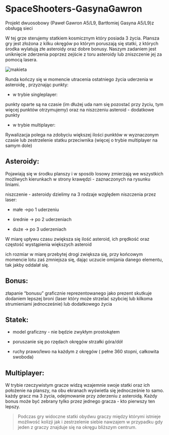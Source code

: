 # SpaceShooters-GasynaGawron



Projekt dwuosobowy (Paweł Gawron A5/L9, Bartłomiej Gasyna A5/L9)z obsługą sieci 

W tej grze sterujemy statkiem kosmicznym który posiada 3 życia. Plansza gry jest złożona z kilku okręgów po którym poruszają się statki, z których środka wylatują złe asteroidy oraz dobre bonusy. Naszym zadaniem jest uniknięcie zderzenia poprzez zejście z toru asteroidy lub zniszczenie jej za pomocą lasera.

 
![makieta](makieta.png)

Runda kończy się w momencie utracenia ostatniego życia uderzenia w asteroidę , przyznając punkty:

* w trybie singleplayer:

punkty oparte są na czasie (im dłużej uda nam się pozostać przy życiu, tym więcej punktów otrzymujemy) oraz na niszczeniu asteroid - dodatkowe punkty

 

* w trybie multiplayer:

Rywalizacja polega na zdobyciu większej ilości punktów w wyznaczonym czasie lub zestrzelenie statku przeciwnika (więcej o trybie multiplayer na samym dole)

 

## Asteroidy: 

Pojawiają się w środku planszy i w sposób losowy zmierzają we wszystkich możliwych kierunkach w strony krawędzi - zaznaczonych na rysunku liniami.

niszczenie - asteroidy dzielimy na 3 rodzaje względem niszczenia przez laser:

 

* małe ->po 1 uderzeniu

* średnie -> po 2 uderzeniach

* duże -> po 3 uderzeniach

 

W miarę upływu czasu zwiększa się ilość asteroid, ich prędkość oraz częstość wystąpienia większych asteroid

 

ich rozmiar w miarę przebytej drogi zwiększa się, przy końcowym momencie lotu zaś zmniejsza się, dając uczucie omijania danego elementu, tak jakby oddalał się.

 

## Bonus:

złapanie “bonusu” graficznie reprezentowanego jako prezent skutkuje dodaniem lepszej broni (laser który może strzelać szybciej lub kilkoma strumieniami jednocześnie) lub dodatkowego życia

## Statek:

* model graficzny - nie będzie zwykłym prostokątem

* poruszanie się po rzędach okręgów strzałki góra/dół

* ruchy prawo/lewo na każdym z okręgów ( pełne 360 stopni, całkowita swoboda)





## Multiplayer:

W trybie rzeczywistym gracze widzą wzajemnie swoje statki oraz ich położenie na planszy, na obu ekranach wyświetla się jednocześnie to samo. każdy gracz ma 3 życia, odejmowanie przy zderzeniu z asteroidą. Każdy bonus może być zebrany tylko przez jednego gracza - kto pierwszy ten lepszy.

 

>Podczas gry widoczne statki obydwu graczy między którymi istnieje możliwość kolizji jak i zestrzelenie siebie nawzajem w przypadku gdy jeden z graczy znajduje się na okręgu bliższym centrum. 
